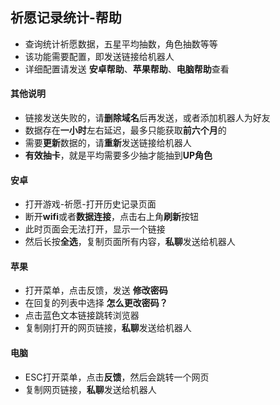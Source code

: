 ## 祈愿记录统计-帮助
- 查询统计祈愿数据，五星平均抽数，角色抽数等等
- 该功能需要配置，即发送链接给机器人
- 详细配置请发送 **安卓帮助**、**苹果帮助**、**电脑帮助**查看

#### 其他说明
- 链接发送失败的，请**删除域名**后再发送，或者添加机器人为好友
- 数据存在**一小时**左右延迟，最多只能获取**前六个月**的
- 需要**更新**数据的，请**重新**发送链接给机器人
- **有效抽卡**，就是平均需要多少抽才能抽到**UP角色**

#### 安卓
- 打开游戏-祈愿-打开历史记录页面
- 断开**wifi**或者**数据连接**，点击右上角**刷新**按钮
- 此时页面会无法打开，显示一个链接
- 然后长按**全选**，复制页面所有内容，**私聊**发送给机器人

#### 苹果
- 打开菜单，点击反馈，发送 **修改密码**
- 在回复的列表中选择 **怎么更改密码？**
- 点击蓝色文本链接跳转浏览器
- 复制刚打开的网页链接，**私聊**发送给机器人

#### 电脑
- ESC打开菜单，点击**反馈**，然后会跳转一个网页
- 复制网页链接，**私聊**发送给机器人